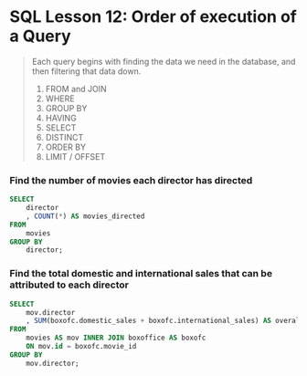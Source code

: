 # SQL Lesson 12: Order of execution of a Query

> Each query begins with finding the data we need in the database, and then filtering that data down.
> 1. FROM and JOIN
> 2. WHERE
> 3. GROUP BY
> 4. HAVING
> 5. SELECT
> 6. DISTINCT
> 7. ORDER BY
> 8. LIMIT / OFFSET

### Find the number of movies each director has directed
```sql
SELECT
    director
    , COUNT(*) AS movies_directed
FROM
    movies
GROUP BY
    director;
```

### Find the total domestic and international sales that can be attributed to each director
```sql
SELECT
    mov.director
    , SUM(boxofc.domestic_sales + boxofc.international_sales) AS overall_sales
FROM
    movies AS mov INNER JOIN boxoffice AS boxofc
    ON mov.id = boxofc.movie_id
GROUP BY
    mov.director;
```
